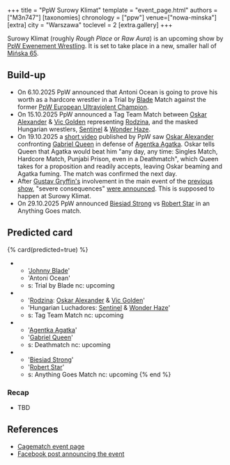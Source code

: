 +++
title = "PpW Surowy Klimat"
template = "event_page.html"
authors = ["M3n747"]
[taxonomies]
chronology = ["ppw"]
venue=["nowa-minska"]
[extra]
city = "Warszawa"
toclevel = 2
[extra.gallery]
+++

Surowy Klimat (roughly _Rough Place_ or _Raw Aura_) is an upcoming show by [PpW Ewenement Wrestling](@/o/ppw.md). It is set to take place in a new, smaller hall of [Mińska 65](@/v/minska-65.md).

## Build-up

* On 6.10.2025 PpW announced that Antoni Ocean is going to prove his worth as a hardcore wrestler in a Trial by [Blade](@/w/johnny-blade.md) Match against the former [PpW European Ultraviolent Champion](@/c/ppw-european-ultraviolent-championship.md).
* On 15.10.2025 PpW announced a Tag Team Match between [Oskar Alexander](@/w/oskar-alexander.md) & [Vic Golden](@/w/vic-golden.md) representing [Rodzina](@/tt/rodzina.md), and the masked Hungarian wrestlers, [Sentinel](@/w/sentinel.md) & [Wonder Haze](@/w/wonder-haze.md).
* On 19.10.2025 a [short video][oskar-ma-przewalone] published by PpW saw [Oskar Alexander](@/w/oskar-alexander.md) confronting [Gabriel Queen](@/w/gabriel-queen.md) in defense of [Agentka Agatka](@/w/agentka-agatka.md). Oskar tells Queen that Agatka would beat him "any day, any time: Singles Match, Hardcore Match, Punjabi Prison, even in a Deathmatch", which Queen takes for a proposition and readily accepts, leaving Oskar beaming and Agatka fuming. The match was confirmed the next day.
* After [Gustav Gryffin's](@/w/gustav-gryffin.md) involvement in the main event of the [previous show](@/e/ppw/2025-10-24-ppw-wjazd-na-rewir.md), "severe consequences" [were announced][komzegwendzje]. This is supposed to happen at Surowy Klimat.
* On 29.10.2025 PpW announced [Biesiad Strong](@/w/biesiad.md) vs [Robert Star](@/w/robert-star.md) in an Anything Goes match.

## Predicted card

{% card(predicted=true) %}
- - '[Johnny Blade](@/w/johnny-blade.md)'
  - 'Antoni Ocean'
  - s: Trial by Blade
    nc: upcoming
- - '[Rodzina](@/tt/rodzina.md): [Oskar Alexander](@/w/oskar-alexander.md) & [Vic Golden](@/w/vic-golden.md)'
  - 'Hungarian Luchadores: [Sentinel](@/w/sentinel.md) & [Wonder Haze](@/w/wonder-haze.md)'
  - s: Tag Team Match
    nc: upcoming
- - '[Agentka Agatka](@/w/agentka-agatka.md)'
  - '[Gabriel Queen](@/w/gabriel-queen.md)'
  - s: Deathmatch
    nc: upcoming
- - '[Biesiad Strong](@/w/biesiad.md)'
  - '[Robert Star](@/w/robert-star.md)'
  - s: Anything Goes Match
    nc: upcoming
{% end %}

### Recap

* TBD

## References

* [Cagematch event page](https://www.cagematch.net/?id=1&nr=435854)
* [Facebook post announcing the event][w-nowej-hali]

[w-nowej-hali]: https://www.facebook.com/OficjalnePPW/posts/pfbid0eNNLC2TyYL8uceonCDXNdkUgwxjwjKtAVJ7aCZfhHdN6ihhWdVFVUjRNq3XbwBaWl
[oskar-ma-przewalone]: https://www.facebook.com/reel/1364296448498041
[komzegwendzje]: https://www.facebook.com/reel/774546015624966
